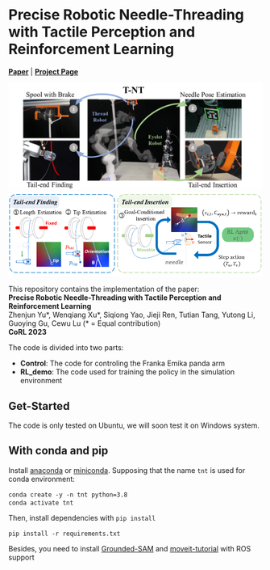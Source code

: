 # Precise Robotic Needle-Threading with Tactile Perception and Reinforcement Learning  
[**Paper**](https://proceedings.mlr.press/v229/yu23c.html) | [**Project Page**](https://sites.google.com/view/tac-needlethreading) <br>

<div style="text-align: center">
<img src="media/setup.png" width="1000"/>
</div>

<div style="text-align: center">
<img src="media/pipeline.png" width="1000"/>
</div>

This repository contains the implementation of the paper:  
**Precise Robotic Needle-Threading with Tactile Perception and Reinforcement Learning**  
Zhenjun Yu*, Wenqiang Xu*, Siqiong Yao, Jieji Ren, Tutian Tang, Yutong Li, Guoying Gu, Cewu Lu (* = Equal contribution)  
**CoRL 2023**

The code is divided into two parts:
- **Control**: The code for controling the Franka Emika panda arm
- **RL_demo**: The code used for training the policy in the simulation environment

## Get-Started
The code is only tested on Ubuntu, we will soon test it on Windows system. 

## With conda and pip

Install [anaconda](https://www.anaconda.com/) or [miniconda](https://docs.conda.io/en/latest/miniconda.html). Supposing that the name `tnt` is used for conda environment:

```shell
conda create -y -n tnt python=3.8
conda activate tnt
```

Then, install dependencies with `pip install`

```shell
pip install -r requirements.txt
```

Besides, you need to install [Grounded-SAM](https://github.com/IDEA-Research/Grounded-Segment-Anything) and [moveit-tutorial](https://github.com/ros-planning/moveit_tutorials) with ROS support

